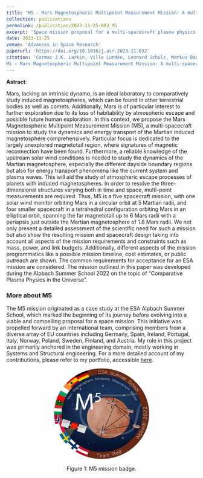 ```yaml
---
title: "M5 - Mars Magnetospheric Multipoint Measurement Mission: A multi-spacecraft plasma physics mission to Mars"
collection: publications
permalink: /publication/2023-11-25-003_M5
excerpt: 'Space mission proposal for a multi-spacecraft plasma physics mission to Mars.'
date: 2023-11-25
venue: 'Advances in Space Research'
paperurl: 'https://doi.org/10.1016/j.asr.2023.11.032'
citation: 'Cormac J.K. Larkin, Ville Lundén, Leonard Schulz, Markus Baumgartner-Steinleitner, Marianne Brekkum, Adam Cegla, Pietro Dazzi, Alessia De Iuliis, Jonas Gesch, Sofia Lennerstrand, Sara Nesbit-Östman, Vasco D.C. Pires, Inés Terraza Palanca, Daniel Teubenbacher, Florine Enengl, Marcus Hallmann,
M5 — Mars Magnetospheric Multipoint Measurement Mission: A multi-spacecraft plasma physics mission to Mars, Advances in Space Research, 2023.'
---
```

**Astract**:

Mars, lacking an intrinsic dynamo, is an ideal laboratory to comparatively study induced magnetospheres, which can be found in other terrestrial bodies as well as comets. Additionally, Mars is of particular interest to further exploration due to its loss of habitability by atmospheric escape and possible future human exploration. In this context, we propose the Mars Magnetospheric Multipoint Measurement Mission (M5), a multi-spacecraft mission to study the dynamics and energy transport of the Martian induced magnetosphere comprehensively. Particular focus is dedicated to the largely unexplored magnetotail region, where signatures of magnetic reconnection have been found. Furthermore, a reliable knowledge of the upstream solar wind conditions is needed to study the dynamics of the Martian magnetosphere, especially the different dayside boundary regions but also for energy transport phenomena like the current system and plasma waves. This will aid the study of atmospheric escape processes of planets with induced magnetospheres. In order to resolve the three-dimensional structures varying both in time and space, multi-point measurements are required. Thus, M5 is a five spacecraft mission, with one solar wind monitor orbiting Mars in a circular orbit at 5 Martian radii, and four smaller spacecraft in a tetrahedral configuration orbiting Mars in an elliptical orbit, spanning the far magnetotail up to 6 Mars radii with a periapsis just outside the Martian magnetosphere of 1.8 Mars radii. We not only present a detailed assessment of the scientific need for such a mission but also show the resulting mission and spacecraft design taking into account all aspects of the mission requirements and constraints such as mass, power, and link budgets. Additionally, different aspects of the mission programmatics like a possible mission timeline, cost estimates, or public outreach are shown. The common requirements for acceptance for an ESA mission are considered. The mission outlined in this paper was developed during the Alpbach Summer School 2022 on the topic of “Comparative Plasma Physics in the Universe”.

### More about M5

The M5 mission originated as a case study at the ESA Alpbach Summer School, which marked the beginning of its journey before evolving into a viable and compelling proposal for a space mission. This initiative was propelled forward by an international team, comprising members from a diverse array of EU countries including Germany, Spain, Ireland, Portugal, Italy, Norway, Poland, Sweden, Finland, and Austria. My role in this project was primarily anchored in the engineering domain, mostly working in Systems and Structural engineering. For a more detailed account of my contributions, please refer to my portfolio, accessible [here](https://vascopires.github.io/portfolio/portfolio-1/).


<p align="center">
    <img src="/images/m5_badge.jpg" style="width:50%;">
</p>
<p align="center">
    Figure 1: M5 mission badge.
</p>
